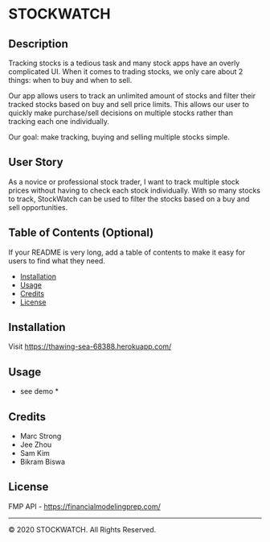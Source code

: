 # STOCKWATCH

## Description 

Tracking stocks is a tedious task and many stock apps have an overly complicated UI.  When it comes to trading stocks, we only care about 2 things: when to buy and when to sell.

Our app allows users to track an unlimited amount of stocks and filter their tracked stocks based on buy and sell price limits. This allows our user to quickly make purchase/sell decisions on multiple stocks rather than tracking each one individually.

Our goal: make tracking, buying and selling multiple stocks simple.


## User Story

As a novice or professional stock trader, I want to track multiple stock prices without having to check each stock individually. 
With so many stocks to track, StockWatch can be used to filter the stocks based on a buy and sell opportunities.


## Table of Contents (Optional)

If your README is very long, add a table of contents to make it easy for users to find what they need.

* [Installation](#installation)
* [Usage](#usage)
* [Credits](#credits)
* [License](#license)


## Installation

Visit https://thawing-sea-68388.herokuapp.com/


## Usage 

* see demo *


## Credits

- Marc Strong
- Jee Zhou
- Sam Kim
- Bikram Biswa


## License

FMP API - https://financialmodelingprep.com/






---
© 2020 STOCKWATCH. All Rights Reserved.